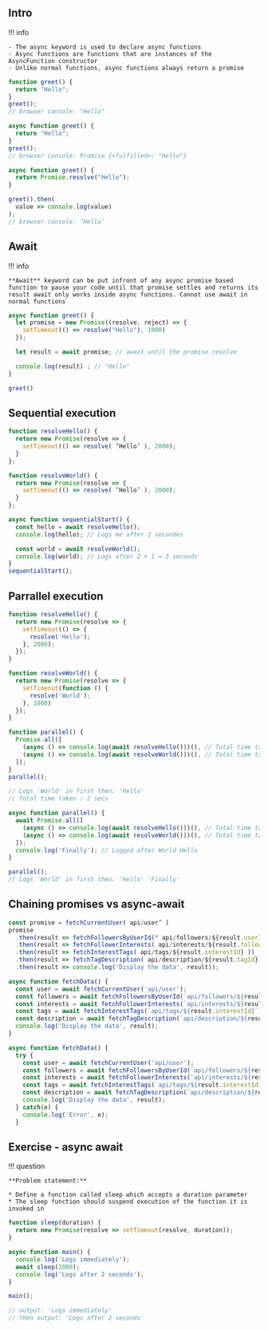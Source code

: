 ## Intro

!!! info

    - The async keyword is used to declare async functions
    - Async functions are functions that are instances of the AsyncFunction constructor
    - Unlike normal functions, async functions always return a promise

```js title="Normal function"
function greet() {
  return "Hello";
}
greet();
// browser console: "Hello"
```

```js title="async function"
async function greet() {
  return "Hello";
}
greet();
// browser console: Promise {<fulfilled>: "Hello"}
```

```js title="async function with promise"
async function greet() {
  return Promise.resolve("Hello");
}

greet().then(
  value => console.log(value)
);
// browser console: ‘Hello’
```

## Await

!!! info

    **Await** keyword can be put infront of any async promise based function to pause your code until that promise settles and returns its result await only works inside async functions. Cannot use await in normal functions

```js title="async with await"
async function greet() {
  let promise = new Promise((resolve, reject) => {
    setTimeout(() => resolve("Hello"), 1000)
  });

  let result = await promise; // await until the promise resolve

  console.log(result) ; // "Hello"
}

greet()
```

## Sequential execution

```js title="Function hello"
function resolveHello() {
  return new Promise(resolve => {
    setTimeout(() => resolve( ‘Hello’ ), 2000);
  }
};
```

```js title="Function world"
function resolveWorld() {
  return new Promise(resolve => {
    setTimeout(() => resolve( ‘Hello’ ), 2000);
  }
};
```

```js title="Sequential start"
async function sequentialStart() {
  const hello = await resolveHello();
  console.log(hello); // Logs me after 2 secondes

  const world = await resolveWorld();
  console.log(world); // Logs after 2 + 1 = 3 seconds
}
sequentialStart();
```

## Parrallel execution

```js title="resolveHello fn"
function resolveHello() {
  return new Promise(resolve => { 
    setTimeout(() => {
      resolve('Hello');
    }, 2000);
  });
}
```

```js title="resolveWorld fn"
function resolveWorld() {
  return new Promise(resolve => {
    setTimeout(function () {
      resolve('World');
    }, 1000)
  });
}
```

```js title="parallel function"
function parallel() {
  Promise.all([
    (async () => console.log(await resolveHello()))(), // Total time taken = 2 seconds
    (async () => console.log(await resolveWorld()))(), // Total time taken = 1 seconds
  ]);
}
parallel();

// Logs 'World' in first then: 'Hello'
// Total time taken : 2 secs
```

```js title="parallel function with await"
async function parallel() {
  await Promise.all([
    (async () => console.log(await resolveHello()))(), // Total time taken = 2 seconds
    (async () => console.log(await resolveWorld()))(), // Total time taken = 1 seconds
  ]);
  console.log('Finally'); // Logged after World Hello
}

parallel();
// Logs 'World' in first then: 'Hello' 'Finally'
```

## Chaining promises vs async-await

```js title="with 'then'"
const promise = fetchCurrentUser( api/user’ )
promise
  .then(result => fetchFollowersByUserId(° api/followers/${result.userId} ))
  .then(result => fetchFollowerInterests( api/interests/${result.followerId} ))
  .then(result => fetchInterestTags( api/tags/${result.interestId} ))
  .then(result => fetchTagDescription( api/description/${result.tagId} ))
  .then(result => console.log('Display the data', result));
```

```js title="with 'await'"
async function fetchData() {
  const user = await fetchCurrentUser('api/user');
  const followers = await fetchFollowersByUserId(`api/followers/${result.userId}`);
  const interests = await fetchFollowerInterests(`api/interests/${result.followerId}`)
  const tags = await fetchInterestTags(`api/tags/${result.interestId}`);
  const description = await fetchTagDescription(`api/description/${result.tagId}`);
  console.log('Display the data', result);
}
```

```js title="with 'await' and 'try..catch'"
async function fetchData() {
  try {
    const user = await fetchCurrentUser('api/user');
    const followers = await fetchFollowersByUserId(`api/followers/${result.userId}`);
    const interests = await fetchFollowerInterests(`api/interests/${result.followerId}`)
    const tags = await fetchInterestTags(`api/tags/${result.interestId}`);
    const description = await fetchTagDescription(`api/description/${result.tagId}`);
    console.log('Display the data', result);
  } catch(e) {
    console.log('Error', e);
  }
```

## Exercise - async await

!!! question

    **Problem statement:**

    * Define a function called sleep which accepts a duration parameter
    * The sleep function should suspend execution of the function it is invoked in

```js title="Solution"
function sleep(duration) {
  return new Promise(resolve => setTimeout(resolve, duration));
}

async function main() {
  console.log('Logs immediately');
  await sleep(2000);
  console.log('Logs after 2 seconds');
}

main();

// output: 'Logs immediately'
// then output: 'Logs after 2 seconds'
```